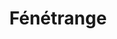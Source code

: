---
guid: "af8ea123003a"
title: "Fénétrange"
latlng: "48.846314, 7.018320"
videoId: "vy5ZOJb-gtA" 
---